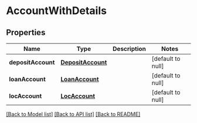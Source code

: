 # AccountWithDetails
## Properties

| Name | Type | Description | Notes |
|------------ | ------------- | ------------- | -------------|
| **depositAccount** | [**DepositAccount**](DepositAccount.md) |  | [default to null] |
| **loanAccount** | [**LoanAccount**](LoanAccount.md) |  | [default to null] |
| **locAccount** | [**LocAccount**](LocAccount.md) |  | [default to null] |

[[Back to Model list]](../README.md#documentation-for-models) [[Back to API list]](../README.md#documentation-for-api-endpoints) [[Back to README]](../README.md)

